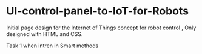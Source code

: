 # UI-control-panel-to-IoT-for-Robots
Initial page design for the Internet of Things concept for robot control , Only designed with HTML and CSS.

Task 1 when intren in Smart methods
